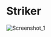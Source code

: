 # Striker 

![Screenshot_1](https://user-images.githubusercontent.com/76915977/210288797-44a4e7af-32c1-4aee-b6f8-28e24bba7ec4.png)
